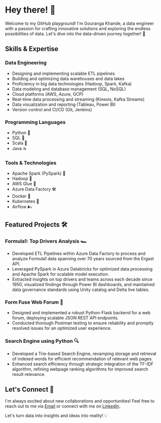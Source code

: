 # Hey there! 👋

Welcome to my GitHub playground! I'm Gouranga Khande, a data engineer with a passion for crafting innovative solutions and exploring the endless possibilities of data. Let's dive into the data-driven journey together! 🚀

## Skills & Expertise

### Data Engineering
- Designing and implementing scalable ETL pipelines
- Building and optimizing data warehouses and data lakes
- Proficiency in big data technologies (Hadoop, Spark, Kafka)
- Data modeling and database management (SQL, NoSQL)
- Cloud platforms (AWS, Azure, GCP)
- Real-time data processing and streaming (Kinesis, Kafka Streams)
- Data visualization and reporting (Tableau, Power BI)
- Version control and CI/CD (Git, Jenkins)

### Programming Languages
- Python 🐍
- SQL 💼
- Scala 🔄
- Java ☕️

### Tools & Technologies
- Apache Spark (PySpark) 🌟
- Hadoop 🐘
- AWS Glue 🎨
- Azure Data Factory 🛠️
- Docker 🐳
- Kubernetes 🚢
- Airflow 🌬️

## Featured Projects 🛠️

### Formula1: Top Drivers Analysis 🏎️
- Developed ETL Pipelines within Azure Data Factory to process and analyze Formula1 data spanning over 70 years sourced from the Ergast API.
- Leveraged PySpark in Azure Databricks for optimized data processing and Apache Spark for scalable model execution.
- Extracted insights on top drivers and teams across each decade since 1950, visualized findings through Power BI dashboards, and maintained data governance standards using Unity catalog and Delta live tables.

### Form Fuse Web Forum 💬
- Designed and implemented a robust Python-Flask backend for a web forum, deploying scalable JSON REST API endpoints.
- Conducted thorough Postman testing to ensure reliability and promptly resolved issues for an optimized user experience.

### Search Engine using Python 🔍
- Developed a Trie-based Search Engine, revamping storage and retrieval of indexed words for efficient recommendation of relevant web pages.
- Enhanced search efficiency through strategic integration of the TF-IDF algorithm, refining webpage ranking algorithms for improved search result relevance.

## Let's Connect 🌟

I'm always excited about new collaborations and opportunities! Feel free to reach out to me via [Email](mailto:venkatakhande63@gmail.com) or connect with me on [LinkedIn](https://www.linkedin.com/in/gourangakhande/).

Let's turn data into insights and ideas into reality! 💡
